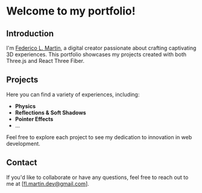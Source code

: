 # Welcome to my portfolio!

## Introduction

I'm [Federico L. Martin](https://www.linkedin.com/in/fl-martin/), a digital creator passionate about crafting captivating 3D experiences. This portfolio showcases my projects created with both Three.js and React Three Fiber.

## Projects

Here you can find a variety of experiences, including:

- **Physics**
- **Reflections & Soft Shadows**
- **Pointer Effects**
- ...

Feel free to explore each project to see my dedication to innovation in web development.

## Contact

If you'd like to collaborate or have any questions, feel free to reach out to me at [fl.martin.dev@gmail.com].
